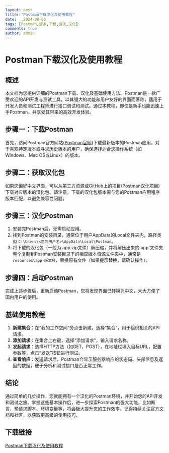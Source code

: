 ```yaml
---
layout: post
title: "Postman下载汉化及使用教程"
date:   2024-08-06
tags: [Postman,版本,下载,请求,汉化]
comments: true
author: admin
---
```

# Postman下载汉化及使用教程

## 概述

本文档为您提供详细的Postman下载、汉化及基础使用方法。Postman是一款广受欢迎的API开发与测试工具，以其强大的功能和用户友好的界面而著称，适用于开发人员和测试工程师进行接口调试和测试。通过本教程，即使是新手也能迅速上手Postman，并享受其带来的高效开发体验。

## 步骤一：下载Postman

首先，访问Postman官方网站([Postman官网](https://www.postman.com/downloads/))下载最新版本的Postman应用。对于喜欢特定版本或寻求历史版本的用户，确保选择适合您操作系统（如Windows、Mac OS或Linux）的版本。

## 步骤二：获取汉化包

如果您偏好中文界面，可以从第三方资源或GitHub上的项目([Postman汉化项目](https://github.com/hlmd/Postman-cn/releases))下载对应版本的汉化包。请注意，下载的汉化包版本需与您的Postman应用程序版本匹配，以避免兼容性问题。

## 步骤三：汉化Postman

1. 安装完Postman后，无需启动应用。
2. 找到Postman的安装目录，通常位于用户AppData的Local文件夹内，路径类似 `C:\Users\<您的用户名>\AppData\Local\Postman`。
3. 将下载的汉化包（一般为.app.zip文件）解压缩，并将解压出来的'app'文件夹整个复制到Postman安装目录下的相应版本资源文件夹中，通常是`resources\app-版本号`，替换原有文件（如果提示替换，请确认操作）。

## 步骤四：启动Postman

完成上述步骤后，重新启动Postman，您将发现界面已转换为中文，大大方便了国内用户的使用。

## 基础使用教程

1. **新建集合**：在“我的工作空间”旁点击新建，选择“集合”，用于组织相关的API请求。
2. **添加请求**：在集合上右键，选择“添加请求”，输入请求名称。
3. **发起请求**：选择HTTP方法（如GET、POST），在地址栏填入目标URL，配置参数等，点击“发送”按钮进行测试。
4. **查看响应**：发送请求后，Postman会显示服务器响应的状态码、头部信息及返回的数据，便于分析和测试接口是否正常工作。

## 结论

通过简单的几步操作，您就能拥有一个汉化的Postman环境，并开始您的API开发和测试之旅。掌握这些基本操作后，进一步探索Postman的强大功能，比如断言、预请求脚本、环境变量等，将会极大提升您的工作效率。记得持续关注官方文档和社区，以获取更高级的使用技巧。

## 下载链接

[Postman下载汉化及使用教程](https://pan.quark.cn/s/0f31f1ee8c65)